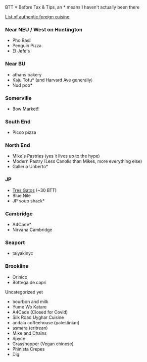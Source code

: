 BTT = Before Tax & Tips, an \* means I haven't actually been there

[List of authentic foreign cuisine](https://www.reddit.com/r/boston/comments/phcsq5/foreignborn_people_of_boston_what_is_the_best/)

### Near NEU / West on Huntington

 - Pho Basil
 - Penguin Pizza
 - El Jefe's

### Near BU

 - athans bakery
 - Kaju Tofu\* (and Harvard Ave generally)
 - Nud pob\*

### Somerville

 - Bow Market!!

### South End

 - Picco pizza

### North End

 - Mike's Pastries (yes it lives up to the hype)
 - Modern Pastry (Less Canolis than Mikes, more everything else)
 - Galleria Unberto\*

### JP

 - [Tres Gatos](http://www.tresgatosjp.com/) (~30 BTT)
 - Blue Nile
 - JP soup shack\*

### Cambridge

 - A4Cade\*
 - Nirvana Cambridge

### Seaport

 - taiyakinyc

### Brookline

 - Orinico
 - Bottega de capri

Uncategorized yet

 - bourbon and milk
 - Yume Wo Katare
 - A4Cade (Closed for Covid)
 - Silk Road Uyghar Cuisine
 - andala coffeehouse (palestinian)
 - asmara (eritrean)
 - Mike and Chains
 - Spyce
 - Grasshopper (Vegan chinese)
 - Phinista Crepes
 - Dig
